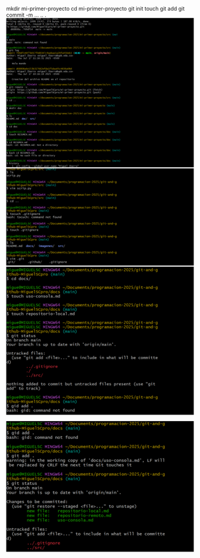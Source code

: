 mkdir mi-primer-proyecto
cd mi-primer-proyecto
git init
touch
git add
git commit -m
...
..
.
![TEXTO ALTERNATIVO](../imagenes/Captura%20de%20pantalla%202025-07-17%20114302.png)
![TEXTO ALTERNATIVO](../imagenes/Captura%20de%20pantalla%202025-07-24%20112058.png)
![TEXTO](../imagenes/Captura%20de%20pantalla%202025-07-24%20112120.png)

![TEXTO](../imagenes/Captura%20de%20pantalla%202025-07-24%20112137.png)

